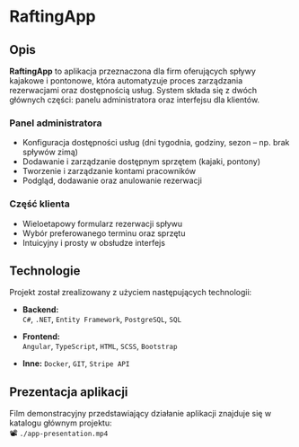 # RaftingApp

## Opis

**RaftingApp** to aplikacja przeznaczona dla firm oferujących spływy kajakowe i pontonowe, która automatyzuje proces zarządzania rezerwacjami oraz dostępnością usług. System składa się z dwóch głównych części: panelu administratora oraz interfejsu dla klientów.

### Panel administratora

- Konfiguracja dostępności usług (dni tygodnia, godziny, sezon – np. brak spływów zimą)
- Dodawanie i zarządzanie dostępnym sprzętem (kajaki, pontony)
- Tworzenie i zarządzanie kontami pracowników
- Podgląd, dodawanie oraz anulowanie rezerwacji

### Część klienta

- Wieloetapowy formularz rezerwacji spływu
- Wybór preferowanego terminu oraz sprzętu
- Intuicyjny i prosty w obsłudze interfejs

## Technologie

Projekt został zrealizowany z użyciem następujących technologii:

- **Backend:**  
  `C#`, `.NET`, `Entity Framework`, `PostgreSQL`, `SQL`

- **Frontend:**  
  `Angular`, `TypeScript`, `HTML`, `SCSS`, `Bootstrap`

- **Inne:**
  `Docker`, `GIT`, `Stripe API`
  
## Prezentacja aplikacji

Film demonstracyjny przedstawiający działanie aplikacji znajduje się w katalogu głównym projektu:  
📽️ `./app-presentation.mp4`

